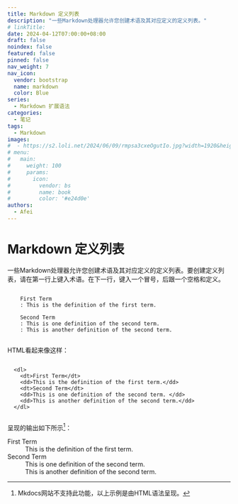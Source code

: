 ```yaml
---
title: Markdown 定义列表
description: "一些Markdown处理器允许您创建术语及其对应定义的定义列表。"
# linkTitle:
date: 2024-04-12T07:00:00+08:00
draft: false
noindex: false
featured: false
pinned: false
nav_weight: 7
nav_icon:
  vendor: bootstrap
  name: markdown
  color: Blue
series:
  - Markdown 扩展语法
categories:
  - 笔记
tags:
  - Markdown
images:
#  - https://s2.loli.net/2024/06/09/rmpsa3cxeOgutIo.jpg?width=1920&height=1440
# menu:
#   main:
#     weight: 100
#     params:
#       icon:
#         vendor: bs
#         name: book
#         color: '#e24d0e'
authors:
  - Afei
---
```


# Markdown 定义列表
一些Markdown处理器允许您创建术语及其对应定义的定义列表。要创建定义列表，请在第一行上键入术语。在下一行，键入一个冒号，后跟一个空格和定义。
```

	First Term
	: This is the definition of the first term.

	Second Term
	: This is one definition of the second term.
	: This is another definition of the second term.


```
HTML看起来像这样：
```

  <dl>
    <dt>First Term</dt>
    <dd>This is the definition of the first term.</dd>
    <dt>Second Term</dt>
    <dd>This is one definition of the second term. </dd>
    <dd>This is another definition of the second term.</dd>
  </dl>


```
呈现的输出如下所示[^1]：

<dl>
  <dt>First Term</dt>
  <dd>This is the definition of the first term.</dd>
  <dt>Second Term</dt>
  <dd>This is one definition of the second term. </dd>
  <dd>This is another definition of the second term.</dd>
</dl>

[^1]: Mkdocs网站不支持此功能，以上示例是由HTML语法呈现。
